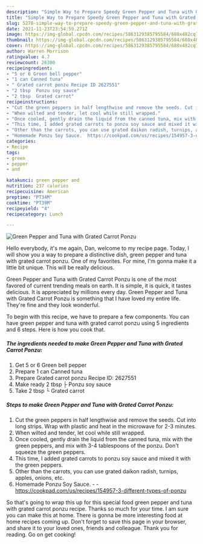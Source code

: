 ```yaml
---
description: "Simple Way to Prepare Speedy Green Pepper and Tuna with Grated Carrot Ponzu"
title: "Simple Way to Prepare Speedy Green Pepper and Tuna with Grated Carrot Ponzu"
slug: 5278-simple-way-to-prepare-speedy-green-pepper-and-tuna-with-grated-carrot-ponzu
date: 2021-11-23T23:54:59.271Z
image: https://img-global.cpcdn.com/recipes/5863129385795584/680x482cq70/green-pepper-and-tuna-with-grated-carrot-ponzu-recipe-main-photo.jpg
thumbnail: https://img-global.cpcdn.com/recipes/5863129385795584/680x482cq70/green-pepper-and-tuna-with-grated-carrot-ponzu-recipe-main-photo.jpg
cover: https://img-global.cpcdn.com/recipes/5863129385795584/680x482cq70/green-pepper-and-tuna-with-grated-carrot-ponzu-recipe-main-photo.jpg
author: Warren Morrison
ratingvalue: 4.7
reviewcount: 26300
recipeingredient:
- "5 or 6 Green bell pepper"
- "1 can Canned tuna"
- " Grated carrot ponzu Recipe ID 2627551"
- "2 tbsp  Ponzu soy sauce"
- "2 tbsp  Grated carrot"
recipeinstructions:
- "Cut the green peppers in half lengthwise and remove the seeds. Cut into long strips. Wrap with plastic and heat in the microwave for 2-3 minutes."
- "When wilted and tender, let cool while still wrapped."
- "Once cooled, gently drain the liquid from the canned tuna, mix with the green peppers, and mix with 3-4 tablespoons of the ponzu. Don&#39;t squeeze the green peppers."
- "This time, I added grated carrots to ponzu soy sauce and mixed it with the green peppers."
- "Other than the carrots, you can use grated daikon radish, turnips, apples, onions, etc."
- "Homemade Ponzu Soy Sauce.  https://cookpad.com/us/recipes/154957-3-different-types-of-ponzu"
categories:
- Recipe
tags:
- green
- pepper
- and

katakunci: green pepper and 
nutrition: 237 calories
recipecuisine: American
preptime: "PT34M"
cooktime: "PT39M"
recipeyield: "4"
recipecategory: Lunch

---
```



![Green Pepper and Tuna with Grated Carrot Ponzu](https://img-global.cpcdn.com/recipes/5863129385795584/680x482cq70/green-pepper-and-tuna-with-grated-carrot-ponzu-recipe-main-photo.jpg)

Hello everybody, it's me again, Dan, welcome to my recipe page. Today, I will show you a way to prepare a distinctive dish, green pepper and tuna with grated carrot ponzu. One of my favorites. For mine, I'm gonna make it a little bit unique. This will be really delicious.



Green Pepper and Tuna with Grated Carrot Ponzu is one of the most favored of current trending meals on earth. It is simple, it is quick, it tastes delicious. It is appreciated by millions every day. Green Pepper and Tuna with Grated Carrot Ponzu is something that I have loved my entire life. They're fine and they look wonderful.


To begin with this recipe, we have to prepare a few components. You can have green pepper and tuna with grated carrot ponzu using 5 ingredients and 6 steps. Here is how you cook that.

<!--inarticleads1-->

##### The ingredients needed to make Green Pepper and Tuna with Grated Carrot Ponzu:

1. Get 5 or 6 Green bell pepper
1. Prepare 1 can Canned tuna
1. Prepare  Grated carrot ponzu Recipe ID: 2627551
1. Make ready 2 tbsp ├ Ponzu soy sauce
1. Take 2 tbsp └ Grated carrot




<!--inarticleads2-->

##### Steps to make Green Pepper and Tuna with Grated Carrot Ponzu:

1. Cut the green peppers in half lengthwise and remove the seeds. Cut into long strips. Wrap with plastic and heat in the microwave for 2-3 minutes.
1. When wilted and tender, let cool while still wrapped.
1. Once cooled, gently drain the liquid from the canned tuna, mix with the green peppers, and mix with 3-4 tablespoons of the ponzu. Don&#39;t squeeze the green peppers.
1. This time, I added grated carrots to ponzu soy sauce and mixed it with the green peppers.
1. Other than the carrots, you can use grated daikon radish, turnips, apples, onions, etc.
1. Homemade Ponzu Soy Sauce. -  - https://cookpad.com/us/recipes/154957-3-different-types-of-ponzu




So that's going to wrap this up for this special food green pepper and tuna with grated carrot ponzu recipe. Thanks so much for your time. I am sure you can make this at home. There is gonna be more interesting food at home recipes coming up. Don't forget to save this page in your browser, and share it to your loved ones, friends and colleague. Thank you for reading. Go on get cooking!

